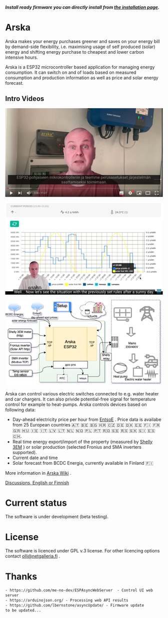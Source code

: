 ***Install ready firmware you can directly install from [the installation page](https://iot.netgalleria.fi/arska-install/).*** 

# Arska
Arska makes your energy purchases greener and saves on your energy bill by demand-side flexibility, i.e. maximising usage of self produced (solar) energy and shifting energy purchase to cheapest and lower carbon intensive hours.

Arska is a ESP32 microcontroller based application for managing energy consumption. It can switch on and of loads based on measured consumption and production information as well as price and solar energy forecast. 
 
## Intro Videos 

[![Arska power manager - installation and basic configuration](https://github.com/Netgalleria/arska-node/blob/main/docs/img/Arska-youtube-thumbnail.png)](https://www.youtube.com/watch?v=MvDFJclwr6A)

[![Introducing the new version of Arska; basic settings and creating rules using rule templates (Finnish, English subtitles)](https://github.com/Netgalleria/arska-node/blob/main/docs/img/youtube2_tn.png)](https://www.youtube.com/watch?v=BFsiXRxTFBo)


![Arska Diagram](https://github.com/Netgalleria/arska-node/blob/main/docs/img/Arska%20Node%20ESP32%20diagram.png)

Arska can control various electric switches connected to e.g. water heater and car chargers. It can also privide potential-free signal for temperature control for example to heat-pumps. Arska controls devices based on following data:
- Day-ahead electricity price per hour from [EntsoE](https://transparency.entsoe.eu/) . Price data is availabe from 25 European countries 🇦🇹 🇧🇪 🇧🇬 🇭🇷 🇨🇿 🇩🇪 🇩🇰 🇪🇪 🇫🇮 🇫🇷 🇬🇷 🇭🇺 🇮🇪 🇮🇹 🇱🇻 🇱🇹 🇳🇱 🇳🇴 🇵🇱 🇵🇹 🇷🇴 🇸🇪 🇷🇸 🇸🇰 🇸🇮 🇪🇸 🇨🇭.
- Real time energy export/import of the property (measured by [Shelly 3EM](https://shelly.cloud/products/shelly-3em-smart-home-automation-energy-meter/) ) or solar production (selected Fronius and SMA inverters supported).
- Current date and time
- Solar forecast from BCDC Energia, currently available in Finland 🇫🇮

More information in [Arska Wiki](https://github.com/Netgalleria/arska-node/wiki) .

[Discussions, English or Finnish](https://github.com/Netgalleria/arska-node/discussions)

# Current status
The software is under development (beta testing). 
# License 
The software is licenced under GPL v.3 license. For other licencing options contact olli@netgalleria.fi .

# Thanks
    - https://github.com/me-no-dev/ESPAsyncWebServer  - Control UI web server
    - https://arduinojson.org/ - Processing web API results 
    - https://github.com/lbernstone/asyncUpdate/ - Firmware update
    to be updated...
